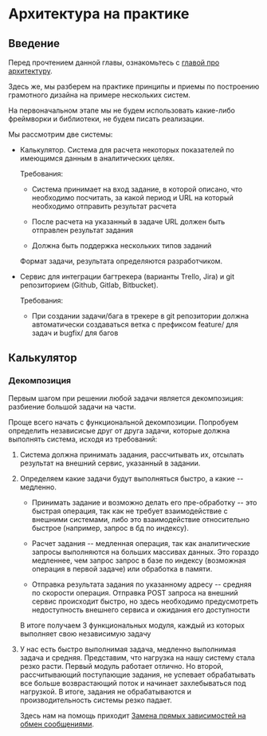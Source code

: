 # Архитектура на практике

## Введение

Перед прочтением данной главы, ознакомьтесь с [главой про архитектуру](archicture.md).

Здесь же, мы разберем на практике принципы и приемы по построению грамотного дизайна на примере нескольких систем.

На первоначальном этапе мы не будем использовать какие-либо фреймворки и библиотеки, не будем писать реализации. 

Мы рассмотрим две системы:

* Калькулятор. Система для расчета некоторых показателей по имеющимся данным в аналитических целях.   

    Требования: 
    
    * Система принимает на вход задание, в которой описано, что необходимо посчитать, за какой период и URL на 
    который необходимо отправить результат расчета
    
    * После расчета на указанный в задаче URL должен быть отправлен результат задания
    
    * Должна быть поддержка нескольких типов заданий
    
    Формат задачи, результата определяются разработчиком. 

* Сервис для интеграции багтрекера (варианты Trello, Jira) и git репозиторием (Github, Gitlab, Bitbucket). 
    
    Требования:
    
    * При создании задачи/бага в трекере в git репозитории должна автоматически создаваться ветка с префиксом
    feature/ для задач и bugfix/ для багов
    
## Калькулятор

### Декомпозиция

Первым шагом при решении любой задачи является декомпозиция: разбиение большой задачи на части. 

Проще всего начать с функциональной декомпозиции. Попробуем определить независисые друг от друга задачи, которые должна
выполнять система, исходя из требований:

1. Система должна принимать задания, рассчитывать их, отсылать результат на внешний сервис, указанный в задании.
2. Определяем какие задачи будут выполняться быстро, а какие -- медленно. 

    * Принимать задание и возможно делать его пре-обработку -- это быстрая операция, так как не требует 
    взаимодействие с внешними системами, либо это взаимодействие относительно быстрое
     (например, запрос в бд по индексу).
    
    * Расчет задания -- медленная операция, так как аналитические запросы выполняются на больших массивах
    данных. Это гораздо медленнее, чем запрос запрос в базе по индексу (возможная операция в первой задаче) или 
    обработка в памяти.
    
    * Отправка результата задания по указанному адресу -- средняя по скорости операция. 
    Отправка POST запроса на внешний сервис
    происходит быстро, но здесь необходимо предусмотреть недоступность внешнего сервиса и ожидания его доступности 
    
    В итоге получаем 3 функциональных модуля, каждый из которых выполняет свою независимую задачу
    
3. У нас есть быстро выполнимая задача, медленно выполнимая задача и средняя. Представим, что нагрузка 
на нашу систему стала резко расти.  Первый модуль работает отлично. Но второй, рассчитывающий поступающие задания,
не успевает обрабатывать все больше возврастающий поток и начинает захлебываться под нагрузкой. В итоге, задания
не обрабатываются и производительность системы резко падает. 

    Здесь нам на помощь приходит [Замена прямых зависимостей на обмен сообщениями](archicture.md#Замена_прямых_зависимостей_на-обмен-сообщениями).